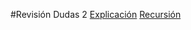 #Revisión Dudas 2
[Explicación](https://www.loom.com/share/920bdff41fa147f0a36ebd6bbd4c3561)
[Recursión](https://developer.mozilla.org/en-US/docs/Glossary/Recursion)
